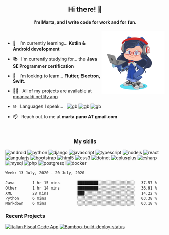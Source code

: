 <h2 align="center">Hi there! 👋 </h2>
<h4 align="center">I'm Marta, and I write code for work and for fun.</h4>

<img align ="right" src="https://github.com/martapanc/martapanc/raw/master/pics/octocat-flipped.png" width="200" height="200">

<br/>

- 🌱 &nbsp; I’m currently learning... **Kotlin & Android development**

- 📚 &nbsp; I'm currently studying for... the **Java SE Programmer certification**

- 📝 &nbsp; I'm looking to learn... **Flutter, Electron, Swift**.

- 👨‍💻 &nbsp; All of my projects are available at [mpancaldi.netlify.app](https://mpancaldi.netlify.app/projects)

- 🌐 &nbsp; Languages I speak... &nbsp; <img src="https://github.com/hjnilsson/country-flags/blob/master/png100px/gb.png" alt="gb" width="35" height="20"/>&nbsp;<img src="https://github.com/hjnilsson/country-flags/blob/master/png100px/it.png" alt="gb" width="35" height="20"/>&nbsp;<img src="https://github.com/hjnilsson/country-flags/blob/master/png100px/de.png" alt="gb" width="35" height="20"/>


- 📫 &nbsp; Reach out to me at **marta.panc AT gmail.com**

<br/>

<h3 align="center">My skills</h3>

<p align="left">
<img src="https://konpa.github.io/devicon/devicon.git/icons/android/android-original.svg" alt="android" width="40" height="40"/>
<img src="https://konpa.github.io/devicon/devicon.git/icons/python/python-original.svg" alt="python" width="40" height="40"/>
<img src="https://konpa.github.io/devicon/devicon.git/icons/django/django-original.svg" alt="django" width="40" height="40"/>
<img src="https://konpa.github.io/devicon/devicon.git/icons/javascript/javascript-original.svg" alt="javascript" width="40" height="40"/>
<img src="https://konpa.github.io/devicon/devicon.git/icons/typescript/typescript-original.svg" alt="typescript" width="40" height="40"/>
<img src="https://konpa.github.io/devicon/devicon.git/icons/nodejs/nodejs-original.svg" alt="nodejs" width="40" height="40"/>
<img src="https://konpa.github.io/devicon/devicon.git/icons/react/react-original-wordmark.svg" alt="react" width="40" height="40"/>
<img src="https://konpa.github.io/devicon/devicon.git/icons/angularjs/angularjs-original.svg" alt="angularjs" width="40" height="40"/>
<img src="https://konpa.github.io/devicon/devicon.git/icons/bootstrap/bootstrap-plain-wordmark.svg" alt="bootstrap" width="40" height="40"/>
<img src="https://konpa.github.io/devicon/devicon.git/icons/html5/html5-original-wordmark.svg" alt="html5" width="40" height="40"/>
<img src="https://konpa.github.io/devicon/devicon.git/icons/css3/css3-original-wordmark.svg" alt="css3" width="40" height="40"/>
<img src="https://konpa.github.io/devicon/devicon.git/icons/dot-net/dot-net-original-wordmark.svg" alt="dotnet" width="40" height="40"/>
<img src="https://konpa.github.io/devicon/devicon.git/icons/cplusplus/cplusplus-original.svg" alt="cplusplus" width="40" height="40"/>
<img src="https://konpa.github.io/devicon/devicon.git/icons/csharp/csharp-original.svg" alt="csharp" width="40" height="40"/>
<img src="https://konpa.github.io/devicon/devicon.git/icons/mysql/mysql-original-wordmark.svg" alt="mysql" width="40" height="40"/>
<img src="https://konpa.github.io/devicon/devicon.git/icons/php/php-original.svg" alt="php" width="40" height="40"/>
<img src="https://konpa.github.io/devicon/devicon.git/icons/postgresql/postgresql-original-wordmark.svg" alt="postgresql" width="40" height="40"/>
<img src="https://konpa.github.io/devicon/devicon.git/icons/docker/docker-original-wordmark.svg" alt="docker" width="40" height="40"/>
</p>

<!-- <h3>📊 This week I've been working with...</h3> -->

<!--START_SECTION:waka-->
```text
Week: 13 July, 2020 - 20 July, 2020

Java        1 hr 15 mins        █████████░░░░░░░░░░░░░░░░   37.57 % 
Other       1 hr 14 mins        █████████░░░░░░░░░░░░░░░░   36.91 % 
XML         28 mins             ███░░░░░░░░░░░░░░░░░░░░░░   14.22 % 
Python      6 mins              ░░░░░░░░░░░░░░░░░░░░░░░░░   03.38 % 
Markdown    6 mins              ░░░░░░░░░░░░░░░░░░░░░░░░░   03.18 %
```
<!--END_SECTION:waka-->

<h3>Recent Projects</h3>

<!-- [![Twitch Slack notifier](https://github-readme-stats.vercel.app/api/pin/?username=martapanc&repo=Twitch-notifier)](https://github.com/martapanc/Twitch-notifier) -->
<!-- [![My website](https://github-readme-stats.vercel.app/api/pin/?username=martapanc&repo=react-gh-pages)](https://github.com/martapanc/react-gh-pages) -->
[![Italian Fiscal Code App](https://github-readme-stats.vercel.app/api/pin/?username=martapanc&repo=ItalianFiscalCodeCalculatorApp)](https://github.com/martapanc/ItalianFiscalCodeCalculatorApp)
[![Bamboo-build-deploy-status](https://github-readme-stats.vercel.app/api/pin/?username=martapanc&repo=Bamboo-build-deploy-status)](https://github.com/martapanc/Bamboo-build-deploy-status) 
